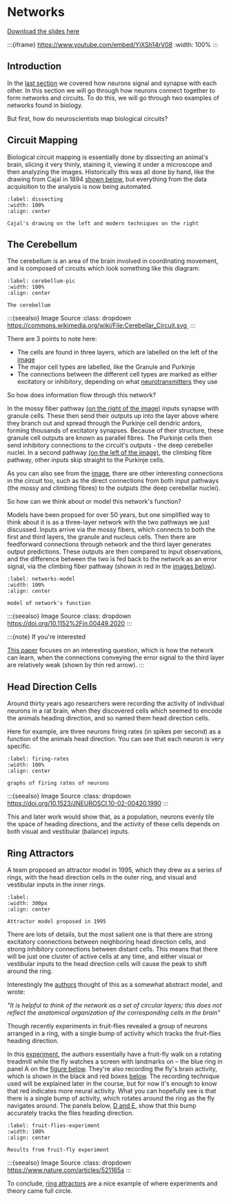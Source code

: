 # Networks

[Download the slides here](W2-V2-networks.pptx)

:::{iframe} https://www.youtube.com/embed/YjXSh14rV08
:width: 100%
:::

## Introduction

In the [last section](synapses-2) we covered how neurons signal and synapse with each other. In this section we will go through how neurons connect together to form networks and circuits. To do this, we will go through two examples of networks found in biology.

But first, how do neuroscientists map biological circuits?

## Circuit Mapping

Biological circuit mapping is essentially done by dissecting an animal's brain, slicing it very thinly, staining it, viewing it under a microscope and then analyzing the images. Historically this was all done by hand, like the drawing from Cajal in 1894 [shown below](dissecting), but everything from the data acquisition to the analysis is now being automated.

```{figure} NetworksPicture1.png
:label: dissecting
:width: 100%
:align: center

Cajal's drawing on the left and modern techniques on the right
```

## The Cerebellum

The cerebellum is an area of the brain involved in coordinating movement, and is composed of circuits which look something like this diagram:

```{figure} NetworksPicture2.svg
:label: cerebellum-pic
:width: 100%
:align: center

The cerebellum
```

:::{seealso} Image Source
:class: dropdown
https://commons.wikimedia.org/wiki/File:Cerebellar_Circuit.svg 
:::

There are 3 points to note here:

* The cells are found in three layers, which are labelled on the left of the [image](cerebellum-pic)
* The major cell types are labelled, like the Granule and Purkinje
* The connections between the different cell types are marked as either excitatory or inhibitory, depending on what [neurotransmitters](neurotransmitters-paragraph) they use

So how does information flow through this network?

In the mossy fiber pathway [(on the right of the image)](cerebellum-pic) inputs synapse with granule cells. These then send their outputs up into the layer above where they branch out and spread through the Purkinje cell dendric ardors, forming thousands of excitatory synapses. Because of their structure, these granule cell outputs are known as parallel fibres. The Purkinje cells then send inhibitory connections to the circuit's outputs - the deep cerebeller nuclei.
In a second pathway [(on the left of the image)](cerebellum-pic), the climbing fibre pathway, other inputs skip straight to the Purkinje cells.

As you can also see from the [image](cerebellum-pic), there are other interesting connections in the circuit too, such as the direct connections from both input pathways (the mossy and climbing fibres) to the outputs (the deep cerebellar nuclei).

So how can we think about or model this network's function? 

Models have been propsed for over 50 years, but one simplified way to think about it is as a three-layer network with the two pathways we just discussed. Inputs arrive via the mossy fibers, which connects to both the first and third layers, the granule and nucleus cells. Then there are feedforward connections through network and the third layer generates output predictions. These outputs are then compared to input observations, and the difference between the two is fed back to the network as an error signal, via the climbing fiber pathway (shown in red in the [images below](networks-model)).

```{figure} NetworksPicture3.jpg
:label: networks-model
:width: 100%
:align: center

model of network's function
```

:::{seealso} Image Source
:class: dropdown
https://doi.org/10.1152%2Fjn.00449.2020
:::

:::{note} If you're interested
<!-- need to check to see if the paper is the right paper -->
[This paper](https://doi.org/10.1152%2Fjn.00449.2020) focuses on an interesting question, which is how the network can learn, when the connections conveying the error signal to the third layer are relatively weak (shown by thin red arrow).
:::

## Head Direction Cells

Around thirty years ago researchers were recording the activity of individual neurons in a rat brain, when they discovered cells which seemed to encode the animals heading direction, and so named them head direction cells. 

Here for example, are three neurons firing rates (in spikes per second) as a function of the animals head direction. You can see that each neuron is very specific.

```{figure} NetworksPicture4.png
:label: firing-rates
:width: 100%
:align: center

graphs of firing rates of neurons
```

:::{seealso} Image Source
:class: dropdown
https://doi.org/10.1523/JNEUROSCI.10-02-00420.1990
:::

This and later work would show that, as a population, neurons evenly tile the space of heading directions, and the activity of these cells depends on both visual and vestibular (balance) inputs.

## Ring Attractors

A team proposed an attractor model in 1995, which they drew as a series of rings, with the head direction cells in the outer ring, and visual and vestibular inputs in the inner rings.

```{figure} NetworksPicture5.png
:label:
:width: 300px
:align: center

Attractor model proposed in 1995
```

There are lots of details, but the most salient one is that there are strong excitatory connections between neighboring head direction cells, and strong inhibitory connections between distant cells. This means that there will be just one cluster of active cells at any time, and either visual or vestibular inputs to the head direction cells will cause the peak to shift around the ring. 

Interestingly the [authors](https://pubmed.ncbi.nlm.nih.gov/11539168/ 
) thought of this as a somewhat abstract model, and wrote: 

_"It is helpful to think of the network as a set of circular layers; this does not reflect the anatomical organization of the corresponding cells in the brain"_

Though recently experiments in fruit-flies revealed a group of neurons arranged in a ring, with a single bump of activity which tracks the fruit-flies heading direction.

In this [experiment](https://www.nature.com/articles/521165a), the authors essentially have a fruit-fly walk on a rotating treadmill while the fly watches a screen with landmarks on – the blue ring in panel A on the [figure below](fruit-flies-experiment).
They're also recording the fly's brain activity, which is shown in the black and red boxes [below](fruit-flies-experiment). The recording technique used will be explained later in the course, but for now it's enough to know that red indicates more neural activity. What you can hopefully see is that there is a single bump of activity, which rotates around the ring as the fly navigates around. The panels below, [D and E](fruit-flies-experiment), show that this bump accurately tracks the flies heading direction.

```{figure} NetworksPicture6.png
:label: fruit-flies-experiment
:width: 100%
:align: center

Results from fruit-fly experiment
```

:::{seealso} Image Source
:class: dropdown
https://www.nature.com/articles/521165a
:::


To conclude, [ring attractors](#ring-attractors) are a nice example of where experiments and theory came full circle.